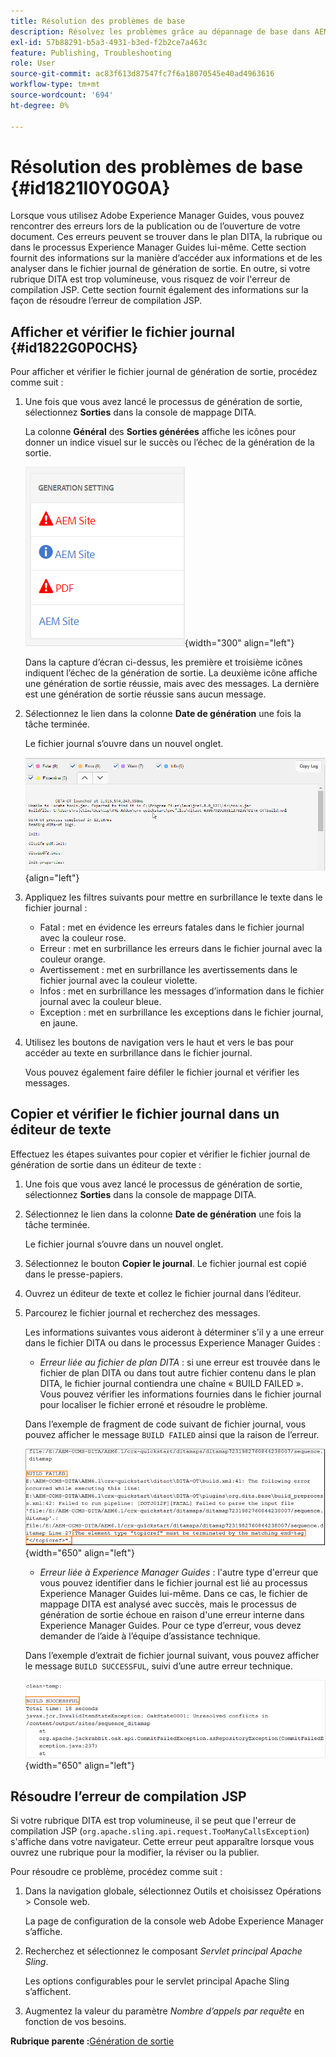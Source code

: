 ```yaml
---
title: Résolution des problèmes de base
description: Résolvez les problèmes grâce au dépannage de base dans AEM Guides. Découvrez comment afficher, copier et vérifier le fichier journal dans un éditeur de texte et résoudre les erreurs de compilation JSP.
exl-id: 57b88291-b5a3-4931-b3ed-f2b2ce7a463c
feature: Publishing, Troubleshooting
role: User
source-git-commit: ac83f613d87547fc7f6a18070545e40ad4963616
workflow-type: tm+mt
source-wordcount: '694'
ht-degree: 0%

---
```


# Résolution des problèmes de base {#id1821I0Y0G0A}

Lorsque vous utilisez Adobe Experience Manager Guides, vous pouvez rencontrer des erreurs lors de la publication ou de l’ouverture de votre document. Ces erreurs peuvent se trouver dans le plan DITA, la rubrique ou dans le processus Experience Manager Guides lui-même. Cette section fournit des informations sur la manière d’accéder aux informations et de les analyser dans le fichier journal de génération de sortie. En outre, si votre rubrique DITA est trop volumineuse, vous risquez de voir l&#39;erreur de compilation JSP. Cette section fournit également des informations sur la façon de résoudre l’erreur de compilation JSP.

## Afficher et vérifier le fichier journal {#id1822G0P0CHS}

Pour afficher et vérifier le fichier journal de génération de sortie, procédez comme suit :

1. Une fois que vous avez lancé le processus de génération de sortie, sélectionnez **Sorties** dans la console de mappage DITA.

   La colonne **Général** des **Sorties générées** affiche les icônes pour donner un indice visuel sur le succès ou l’échec de la génération de la sortie.

   ![](images/output-general-settings.png){width="300" align="left"}

   Dans la capture d’écran ci-dessus, les première et troisième icônes indiquent l’échec de la génération de sortie. La deuxième icône affiche une génération de sortie réussie, mais avec des messages. La dernière est une génération de sortie réussie sans aucun message.

1. Sélectionnez le lien dans la colonne **Date de génération** une fois la tâche terminée.

   Le fichier journal s’ouvre dans un nouvel onglet.

   ![](images/log-file.png){align="left"}

1. Appliquez les filtres suivants pour mettre en surbrillance le texte dans le fichier journal :
   - Fatal : met en évidence les erreurs fatales dans le fichier journal avec la couleur rose.
   - Erreur : met en surbrillance les erreurs dans le fichier journal avec la couleur orange.
   - Avertissement : met en surbrillance les avertissements dans le fichier journal avec la couleur violette.
   - Infos : met en surbrillance les messages d’information dans le fichier journal avec la couleur bleue.
   - Exception : met en surbrillance les exceptions dans le fichier journal, en jaune.
1. Utilisez les boutons de navigation vers le haut et vers le bas pour accéder au texte en surbrillance dans le fichier journal.

   Vous pouvez également faire défiler le fichier journal et vérifier les messages.


## Copier et vérifier le fichier journal dans un éditeur de texte

Effectuez les étapes suivantes pour copier et vérifier le fichier journal de génération de sortie dans un éditeur de texte :

1. Une fois que vous avez lancé le processus de génération de sortie, sélectionnez **Sorties** dans la console de mappage DITA.

1. Sélectionnez le lien dans la colonne **Date de génération** une fois la tâche terminée.

   Le fichier journal s’ouvre dans un nouvel onglet.

1. Sélectionnez le bouton **Copier le journal**. Le fichier journal est copié dans le presse-papiers.
1. Ouvrez un éditeur de texte et collez le fichier journal dans l’éditeur.

1. Parcourez le fichier journal et recherchez des messages.

   Les informations suivantes vous aideront à déterminer s&#39;il y a une erreur dans le fichier DITA ou dans le processus Experience Manager Guides :

   - *Erreur liée au fichier de plan DITA* : si une erreur est trouvée dans le fichier de plan DITA ou dans tout autre fichier contenu dans le plan DITA, le fichier journal contiendra une chaîne « BUILD FAILED ». Vous pouvez vérifier les informations fournies dans le fichier journal pour localiser le fichier erroné et résoudre le problème.

   Dans l’exemple de fragment de code suivant de fichier journal, vous pouvez afficher le message `BUILD FAILED` ainsi que la raison de l’erreur.

   ![](images/dita-error-in-log-file.png){width="650" align="left"}

   - *Erreur liée à Experience Manager Guides* : l&#39;autre type d&#39;erreur que vous pouvez identifier dans le fichier journal est lié au processus Experience Manager Guides lui-même. Dans ce cas, le fichier de mappage DITA est analysé avec succès, mais le processus de génération de sortie échoue en raison d&#39;une erreur interne dans Experience Manager Guides. Pour ce type d’erreur, vous devez demander de l’aide à l’équipe d’assistance technique.

   Dans l’exemple d’extrait de fichier journal suivant, vous pouvez afficher le message `BUILD SUCCESSFUL`, suivi d’une autre erreur technique.

   ![](images/process-error-in-log-file.png){width="650" align="left"}


## Résoudre l’erreur de compilation JSP

Si votre rubrique DITA est trop volumineuse, il se peut que l&#39;erreur de compilation JSP \(`org.apache.sling.api.request.TooManyCallsException`\) s&#39;affiche dans votre navigateur. Cette erreur peut apparaître lorsque vous ouvrez une rubrique pour la modifier, la réviser ou la publier.

Pour résoudre ce problème, procédez comme suit :

1. Dans la navigation globale, sélectionnez Outils et choisissez Opérations \> Console web.

   La page de configuration de la console web Adobe Experience Manager s’affiche.

1. Recherchez et sélectionnez le composant *Servlet principal Apache Sling*.

   Les options configurables pour le servlet principal Apache Sling s’affichent.

1. Augmentez la valeur du paramètre *Nombre d’appels par requête* en fonction de vos besoins.


**Rubrique parente :**&#x200B;[ Génération de sortie](generate-output.md)
